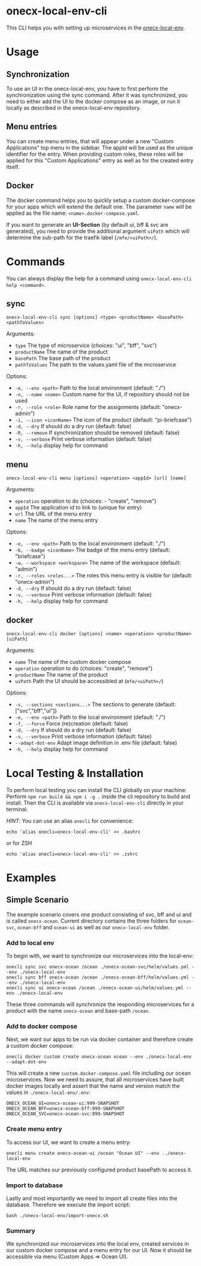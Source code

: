 # onecx-local-env-cli
This CLI helps you with setting up microservices in the  [onecx-local-env](http://github.com/onecx/onecx-local-env/).

# Usage

## Synchronization
To use an UI in the onecx-local-env, you have to first perform the synchronization using the sync command.
After it was synchronized, you need to either add the UI to the docker compose as an image, or run it locally as described in the onecx-local-env repository.


## Menu entries
You can create menu entries, that will appear under a new "Custom Applications" top menu in the sidebar.
The appId will be used as the unique identifier for the entry.
When providing custom roles, these roles will be applied for this "Custom Applications" entry as well as for the created entry itself.


## Docker
The docker command helps you to quickly setup a custom docker-compose for your apps which will extend the default one.
The parameter `name` will be applied as the file name: `<name>.docker-compose.yaml`.

If you want to generate an **UI-Section** (by default ui, bff & svc are generated), you need to provide the additional argument `uiPath` which will determine the sub-path for the traefik label (`/mfe/<uiPath>/`).


# Commands
You can always display the help for a command using `onecx-local-env-cli help <command>`.

## sync
```shell
onecx-local-env-cli sync [options] <type> <productName> <basePath> <pathToValues>
```

Arguments:
-  `type`                   The type of microservice (choices: "ui", "bff", "svc")
-  `productName`            The name of the product
-  `basePath`               The base path of the product
-  `pathToValues`           The path to the values.yaml file of the microservice

Options:
-  `-e, --env <path>`       Path to the local environment (default: "./")
-  `-n, --name <name>`      Custom name for the UI, if repository should not be used
-  `-r, --role <role>`      Role name for the assignments (default: "onecx-admin")
-  `-i, --icon <iconName>`  The icon of the product (default: "pi-briefcase")
-  `-d, --dry`             If should do a dry run (default: false)
-  `-R, --remove`         If synchronization should be removed (default: false)
-  `-v, --verbose`         Print verbose information (default: false)
-  `-h, --help`             display help for command

## menu
```shell
onecx-local-env-cli menu [options] <operation> <appId> [url] [name]
```

Arguments:
- `operation`               operation to do (choices: - "create", "remove")
- `appId`                   The application id to link to (unique for entry)
- `url`                     The URL of the menu entry
- `name`                     The name of the menu entry

Options:
-  `-e, --env <path>`        Path to the local environment (default: "./")
-  `-b, --badge <iconName>`  The badge of the menu entry (default: "briefcase")
-  `-w, --workspace <workspace>`  The name of the workspace (default: "admin")
-  `-r, --roles <roles...>`       The roles this menu entry is visible for (default: "onecx-admin")
-  `-d, --dry`               If should do a dry run (default: false)
-  `-v, --verbose`           Print verbose information (default: false)
-  `-h, --help`              display help for command

## docker
```shell
onecx-local-env-cli docker [options] <name> <operation> <productName> [uiPath]
```

Arguments:
-  `name`                        The name of the custom docker compose
-  `operation`                     operation to do (choices: "create", "remove")
-  `productName`                   The name of the product
-  `uiPath`                        Path the UI should be accessibled at (`mfe/<uiPath>/`)

Options:
-  `-s, --sections <sections...>`  The sections to generate (default: ["svc","bff","ui"])
-  `-e, --env <path>`              Path to the local environment (default: "./")
-  `-f, --force`                   Force (re)creation (default: false)
-  `-d, --dry`                     If should do a dry run (default: false)
-  `-v, --verbose`                 Print verbose information (default: false)
-  `--adapt-dot-env`               Adapt image definition in .env file (default: false)
-  `-h, --help`                    display help for command

# Local Testing & Installation
To perform local testing you can install the CLI globally on your machine:
Perform `npm run build && npm i -g .` inside the cli repository to build and install.
Then the CLI is available via `onecx-local-env-cli` directly in your terminal.

*HINT*: You can use an alias `onecli` for convenience: 
```shell
echo 'alias onecli=onecx-local-env-cli' >> .bashrc
```
or for ZSH
```shell
echo 'alias onecli=onecx-local-env-cli' >> .zshrc
```

# Examples

## Simple Scenario
The example scenario covers one product consisting of svc, bff and ui and is called `onecx-ocean`.
Current directory contains the three folders for `ocean-svc`, `ocean-bff` and `ocean-ui` as well as our `onecx-local-env` folder.

### Add to local env
To begin with, we want to synchronize our microservices into the local-env:
```shell
onecli sync svc onecx-ocean /ocean ./onecx-ocean-svc/helm/values.yml --env ./onecx-local-env 
onecli sync bff onecx-ocean /ocean ./onecx-ocean-bff/helm/values.yml --env ./onecx-local-env 
onecli sync ui onecx-ocean /ocean ./onecx-ocean-ui/helm/values.yml --env ./onecx-local-env 
```

These three commands will synchronize the responding microservices for a product with the name `onecx-ocean` and base-path `/ocean`.

### Add to docker compose
Next, we want our apps to be run via docker container and therefore create a custom docker compose:

```shell
onecli docker custom create onecx-ocean ocean --env ./onecx-local-env --adapt-dot-env
```

This will create a new `custom.docker-compose.yaml` file including our ocean microservices.
Now we need to assure, that all microservices have built docker images locally and assert that the name and version match the values in `./onecx-local-env/.env`:
```properties
ONECX_OCEAN_UI=onecx-ocean-ui:999-SNAPSHOT
ONECX_OCEAN_BFF=onecx-ocean-bff:999-SNAPSHOT
ONECX_OCEAN_SVC=onecx-ocean-svc:999-SNAPSHOT
```

### Create menu entry
To access our UI, we want to create a menu entry:

```shell
onecli menu create onecx-ocean-ui /ocean "Ocean UI" --env ../onecx-local-env 
```
The URL matches our previously configured product basePath to access it.

### Import to database
Lastly and most importantly we need to import all create files into the database.
Therefore we execute the import script:
```shell
bash ./onecx-local-env/import-onecx.sh
```

### Summary
We synchronized our microservices into the local env, created services in our custom docker compose and a menu entry for our UI. Now it should be accessible via menu (Custom Apps => Ocean UI).